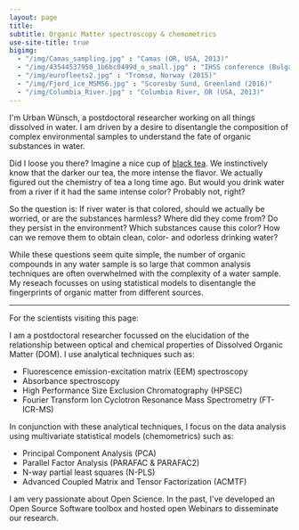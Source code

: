 ```yaml
---
layout: page
title: 
subtitle: Organic Matter spectroscopy & chemometrics
use-site-title: true
bigimg: 
  - "/img/Camas_sampling.jpg" : "Camas (OR, USA, 2013)"
  - "/img/43544537950_1b6bc0499d_o_small.jpg" : "IHSS conference (Bulgaria, 2018)"
  - "/img/eurofleets2.jpg" : "Tromsø, Norway (2015)"
  - "/img/Fjord_ice_MSM56.jpg" : "Scoresby Sund, Greenland (2016)"
  - "/img/Columbia_River.jpg" : "Columbia River, OR (USA, 2013)"
---
```


I'm Urban Wünsch, a postdoctoral researcher working on all things dissolved in water. I am driven by a desire to disentangle the composition of complex environmental samples to understand the fate of organic substances in water. 

Did I loose you there? Imagine a nice cup of [black tea](https://www.youtube.com/watch?v=e43xgMIW6K4). We instinctively know that the darker our tea, the more intense the flavor. We actually figured out the chemistry of tea a long time ago. But would you drink water from a river if it had the same intense color? Probably not, right? 

So the question is: If river water is that colored, should we actually be worried, or are the substances harmless? Where did they come from? Do they persist in the environment? Which substances cause this color? How can we remove them to obtain clean, color- and odorless drinking water?

While these questions seem quite simple, the number of organic compounds in any water sample is so large that common analysis techniques are often overwhelmed with the complexity of a water sample. My reseach focusses on using statistical models to disentangle the fingerprints of organic matter from different sources.

---
For the scientists visiting this page:

I am a postdoctoral researcher focussed on the elucidation of the relationship between optical and chemical properties of Dissolved Organic Matter (DOM). I use analytical techniques such as:

- Fluorescence emission-excitation matrix (EEM) spectroscopy
- Absorbance spectroscopy
- High Performance Size Exclusion Chromatography (HPSEC)
- Fourier Transform Ion Cyclotron Resonance Mass Spectrometry (FT-ICR-MS)

In conjunction with these analytical techniques, I focus on the data analysis using multivariate statistical models (chemometrics) such as:

- Principal Component Analysis (PCA)
- Parallel Factor Analysis (PARAFAC & PARAFAC2)
- N-way partial least squares (N-PLS)
- Advanced Coupled Matrix and Tensor Factorization (ACMTF)

I am very passionate about Open Science. In the past, I've developed an Open Source Software toolbox and hosted open Webinars to disseminate our research.
